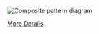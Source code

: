 ![Composite pattern diagram](https://refactoring.guru/images/patterns/diagrams/composite/structure-uk.png)

[More Details](https://refactoring.guru/uk/design-patterns/composite).
